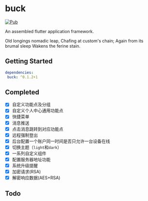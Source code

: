 # buck

[![Pub](https://img.shields.io/pub/v/buck.svg?style=flat-square)](https://pub.dartlang.org/packages/buck)

An assembled flutter application framework.

Old longings nomadic leap, Chafing at custom's chain; Again from its brumal sleep Wakens the ferine stain.

## Getting Started

```yaml
dependencies:
 buck: ^0.1.2+1
```

## Completed
-  [x] 自定义功能点及分组
-  [x] 自定义个人中心通用功能点
-  [x] 快捷菜单
-  [x] 消息推送
-  [x] 点击消息跳转到对应功能点
-  [x] 远程强制登出
-  [x] 后台配置一个账户同一时间是否只允许一台设备在线
-  [x] 切换主题（`light`和`dark`）
-  [x] 一系列自定义组件
-  [x] 配置服务器地址功能
-  [x] 系统升级提醒
-  [x] 加密请求(RSA)
-  [x] 解密响应数据(AES+RSA)

## Todo
